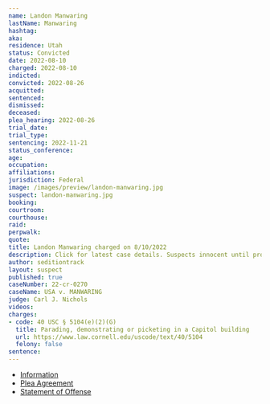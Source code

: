 ```yaml
---
name: Landon Manwaring
lastName: Manwaring
hashtag:
aka:
residence: Utah
status: Convicted
date: 2022-08-10
charged: 2022-08-10
indicted:
convicted: 2022-08-26
acquitted:
sentenced:
dismissed:
deceased:
plea_hearing: 2022-08-26
trial_date:
trial_type:
sentencing: 2022-11-21
status_conference:
age:
occupation:
affiliations:
jurisdiction: Federal
image: /images/preview/landon-manwaring.jpg
suspect: landon-manwaring.jpg
booking:
courtroom:
courthouse:
raid:
perpwalk:
quote:
title: Landon Manwaring charged on 8/10/2022
description: Click for latest case details. Suspects innocent until proven guilty.
author: seditiontrack
layout: suspect
published: true
caseNumber: 22-cr-0270
caseName: USA v. MANWARING
judge: Carl J. Nichols
videos:
charges:
- code: 40 USC § 5104(e)(2)(G)
  title: Parading, demonstrating or picketing in a Capitol building
  url: https://www.law.cornell.edu/uscode/text/40/5104
  felony: false
sentence:
---
```

- [Information](https://www.justice.gov/usao-dc/case-multi-defendant/file/1527176/download)
- [Plea Agreement](https://www.justice.gov/usao-dc/case-multi-defendant/file/1529131/download)
- [Statement of Offense](https://www.justice.gov/usao-dc/case-multi-defendant/file/1529136/download)
